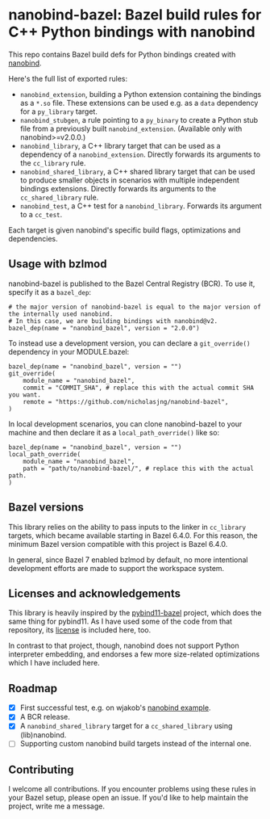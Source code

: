 # nanobind-bazel: Bazel build rules for C++ Python bindings with nanobind

This repo contains Bazel build defs for Python bindings created with [nanobind](https://github.com/wjakob/nanobind).

Here's the full list of exported rules:

- `nanobind_extension`, building a Python extension containing the bindings as a `*.so` file.
These extensions can be used e.g. as a `data` dependency for a `py_library` target.
- `nanobind_stubgen`, a rule pointing to a `py_binary` to create a Python stub file from a previously built `nanobind_extension`. (Available only with nanobind>=v2.0.0.)
- `nanobind_library`, a C++ library target that can be used as a dependency of a `nanobind_extension`. Directly forwards its arguments to the `cc_library` rule.
- `nanobind_shared_library`, a C++ shared library target that can be used to
produce smaller objects in scenarios with multiple independent bindings extensions. Directly forwards its arguments to the `cc_shared_library` rule.
- `nanobind_test`, a C++ test for a `nanobind_library`. Forwards its argument to a `cc_test`.

Each target is given nanobind's specific build flags, optimizations and dependencies.

## Usage with bzlmod

nanobind-bazel is published to the Bazel Central Registry (BCR). To use it, specify it as a `bazel_dep`:

```
# the major version of nanobind-bazel is equal to the major version of the internally used nanobind.
# In this case, we are building bindings with nanobind@v2.
bazel_dep(name = "nanobind_bazel", version = "2.0.0")
```

To instead use a development version, you can declare a `git_override()` dependency in your MODULE.bazel:

```
bazel_dep(name = "nanobind_bazel", version = "")
git_override(
    module_name = "nanobind_bazel",
    commit = "COMMIT_SHA", # replace this with the actual commit SHA you want.
    remote = "https://github.com/nicholasjng/nanobind-bazel",
)
```

In local development scenarios, you can clone nanobind-bazel to your machine and then declare it as a `local_path_override()` like so:

```
bazel_dep(name = "nanobind_bazel", version = "")
local_path_override(
    module_name = "nanobind_bazel",
    path = "path/to/nanobind-bazel/", # replace this with the actual path.
)
```

## Bazel versions

This library relies on the ability to pass inputs to the linker in `cc_library` targets, which became available starting in Bazel 6.4.0. For this reason, the minimum Bazel version compatible with this project is Bazel 6.4.0.

In general, since Bazel 7 enabled bzlmod by default, no more intentional development efforts are made to support the workspace system.

## Licenses and acknowledgements

This library is heavily inspired by the [pybind11-bazel](https://github.com/pybind/pybind11_bazel) project, which does the same thing for pybind11.
As I have used some of the code from that repository, its [license](pybind11_bazel.LICENSE) is included here, too.

In contrast to that project, though, nanobind does not support Python interpreter embedding, and endorses a few more size-related optimizations which I have included here.

## Roadmap

- [x] First successful test, e.g. on wjakob's [nanobind example](https://github.com/wjakob/nanobind_example).
- [x] A BCR release.
- [x] A `nanobind_shared_library` target for a `cc_shared_library` using (lib)nanobind.
- [ ] Supporting custom nanobind build targets instead of the internal one.

## Contributing

I welcome all contributions.
If you encounter problems using these rules in your Bazel setup, please open an issue.
If you'd like to help maintain the project, write me a message.
